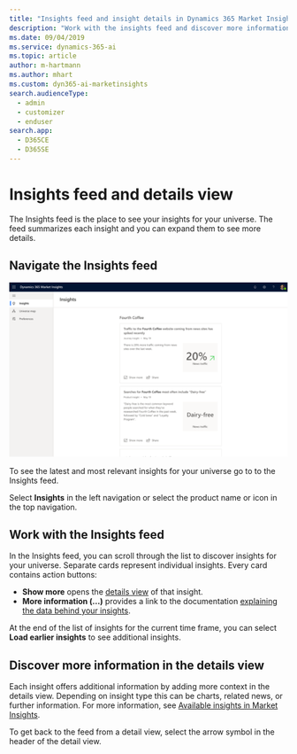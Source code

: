 ```yaml
---
title: "Insights feed and insight details in Dynamics 365 Market Insights | Microsoft Docs"
description: "Work with the insights feed and discover more information with insight details."
ms.date: 09/04/2019
ms.service: dynamics-365-ai
ms.topic: article
author: m-hartmann
ms.author: mhart
ms.custom: dyn365-ai-marketinsights
search.audienceType: 
  - admin
  - customizer
  - enduser
search.app: 
  - D365CE
  - D365SE
---
```


# Insights feed and details view

The Insights feed is the place to see your insights for your universe. The feed summarizes each insight and you can expand them to see more details.

## Navigate the Insights feed

![Insights feed showing cards with news and more](media/feed-view.png)

To see the latest and most relevant insights for your universe go to to the Insights feed.

Select **Insights** in the left navigation or select the product name or icon in the top navigation.

## Work with the Insights feed

In the Insights feed, you can scroll through the list to discover insights for your universe. Separate cards represent individual insights. Every card contains action buttons:

- **Show more** opens the [details view](#discover-more-information-in-the-details-view) of that insight.
- **More information (...)** provides a link to the documentation [explaining the data behind your insights](about-data.md).

At the end of the list of insights for the current time frame, you can select **Load earlier insights** to see additional insights.

## Discover more information in the details view

Each insight offers additional information by adding more context in the details view. Depending on insight type this can be charts, related news, or further information.
For more information, see [Available insights in Market Insights](available-insights.md).

To get back to the feed from a detail view, select the arrow symbol in the header of the detail view.
